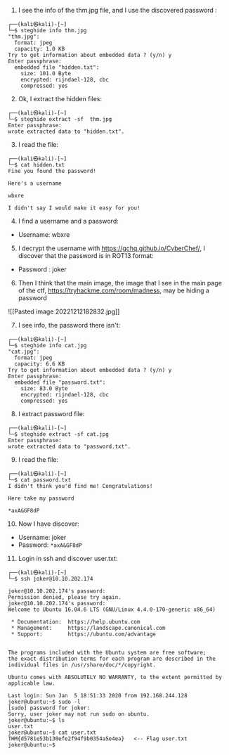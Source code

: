 
1) I see the info of the thm.jpg file, and I use the discovered password :
```
┌──(kali㉿kali)-[~]
└─$ steghide info thm.jpg                             
"thm.jpg":
  format: jpeg
  capacity: 1.0 KB
Try to get information about embedded data ? (y/n) y
Enter passphrase: 
  embedded file "hidden.txt":
    size: 101.0 Byte
    encrypted: rijndael-128, cbc
    compressed: yes
```

2) Ok, I extract the hidden files:
```
┌──(kali㉿kali)-[~]
└─$ steghide extract -sf  thm.jpg
Enter passphrase: 
wrote extracted data to "hidden.txt".
```

3) I read the file:
```
┌──(kali㉿kali)-[~]
└─$ cat hidden.txt                           
Fine you found the password! 

Here's a username 

wbxre

I didn't say I would make it easy for you!
```

4) I find a username and a password:
- Username: wbxre

5) I decrypt  the username with https://gchq.github.io/CyberChef/, I discover that the password is in ROT13 format:
- Password : joker


6)  Then I think that the main image, the image that I see  in the main page of the ctf, https://tryhackme.com/room/madness, may be hiding a password

![[Pasted image 20221212182832.jpg]]

7) I see info, the password there isn't:
```
┌──(kali㉿kali)-[~]
└─$ steghide info cat.jpg        
"cat.jpg":
  format: jpeg
  capacity: 6.6 KB
Try to get information about embedded data ? (y/n) y
Enter passphrase: 
  embedded file "password.txt":
    size: 83.0 Byte
    encrypted: rijndael-128, cbc
    compressed: yes
```

8) I extract password file: 
```
┌──(kali㉿kali)-[~]
└─$ steghide extract -sf cat.jpg 
Enter passphrase: 
wrote extracted data to "password.txt".
```

9) I read the file:
```
┌──(kali㉿kali)-[~]
└─$ cat password.txt
I didn't think you'd find me! Congratulations!

Here take my password

*axA&GF8dP
```

10) Now I have discover:
- Username: joker
- Password: ```*axA&GF8dP```

11) Login in ssh and discover user.txt:
```
┌──(kali㉿kali)-[~]
└─$ ssh joker@10.10.202.174

joker@10.10.202.174's password: 
Permission denied, please try again.
joker@10.10.202.174's password: 
Welcome to Ubuntu 16.04.6 LTS (GNU/Linux 4.4.0-170-generic x86_64)

 * Documentation:  https://help.ubuntu.com
 * Management:     https://landscape.canonical.com
 * Support:        https://ubuntu.com/advantage


The programs included with the Ubuntu system are free software;
the exact distribution terms for each program are described in the
individual files in /usr/share/doc/*/copyright.

Ubuntu comes with ABSOLUTELY NO WARRANTY, to the extent permitted by
applicable law.

Last login: Sun Jan  5 18:51:33 2020 from 192.168.244.128
joker@ubuntu:~$ sudo -l
[sudo] password for joker: 
Sorry, user joker may not run sudo on ubuntu.
joker@ubuntu:~$ ls
user.txt
joker@ubuntu:~$ cat user.txt
THM{d5781e53b130efe2f94f9b0354a5e4ea}   <-- Flag user.txt
joker@ubuntu:~$ 
```



